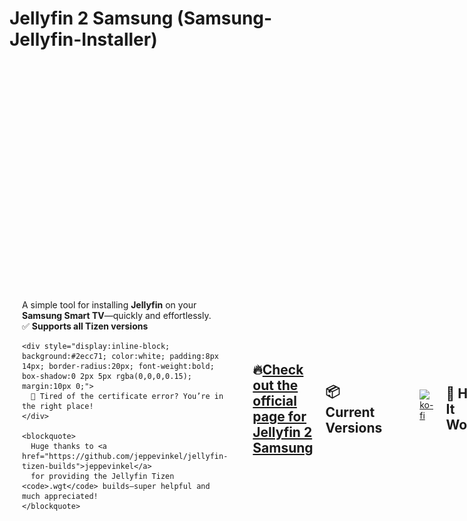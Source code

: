 # Jellyfin 2 Samsung (Samsung-Jellyfin-Installer)

<div style="display: flex; align-items: center; gap: 20px;">

<div style="display: flex; align-items: center; gap: 20px;">

  <div>
    <img src="https://github.com/PatrickSt1991/Samsung-Jellyfin-Installer/blob/master/jellyfin-tizen-logo.svg" width="250" height="250" />
  </div>

  <div>
    <p>
      A simple tool for installing <b>Jellyfin</b> on your <b>Samsung Smart TV</b>—quickly and effortlessly.<br/>
      ✅ <b>Supports all Tizen versions</b>
    </p>

    <div style="display:inline-block; background:#2ecc71; color:white; padding:8px 14px; border-radius:20px; font-weight:bold; box-shadow:0 2px 5px rgba(0,0,0,0.15); margin:10px 0;">
      😤 Tired of the certificate error? You’re in the right place!
    </div>

    <blockquote>
      Huge thanks to <a href="https://github.com/jeppevinkel/jellyfin-tizen-builds">jeppevinkel</a> 
      for providing the Jellyfin Tizen <code>.wgt</code> builds—super helpful and much appreciated!
    </blockquote>
  </div>

</div>



---
## 🔥[Check out the official page for Jellyfin 2 Samsung](https://patrickst1991.github.io/Samsung-Jellyfin-Installer/)
## 📦 Current Versions

<!-- versions:start -->

| Channel    | Version                                | Notes                                      |
|------------|----------------------------------------|--------------------------------------------|
| **Stable** | [v1.7.4](https://github.com/PatrickSt1991/Samsung-Jellyfin-Installer/releases/tag/v1.7.4)           | Recommended for most users                 |
| **Beta**   | [N/A](#)               | Includes new features, may be less stable  |

<!-- versions:end -->

---
[![ko-fi](https://ko-fi.com/img/githubbutton_sm.svg)](https://ko-fi.com/M4M71JOT9R)
## 🚀 How It Works

### 1. Launch the Tool  
![Start screen](https://github.com/user-attachments/assets/d7666ba7-a1a4-4b31-8035-a8a3eef3b7e2)  
The tool automatically scans your local network for compatible Samsung Smart TVs.

---

### 2. Select a Release  
<img width="536" height="368" alt="image" src="https://github.com/user-attachments/assets/083b92d3-b09a-440f-95a1-a1fe30c83576" />

Choose the desired Jellyfin release.

---

### 3. Pick a Version  
<img width="536" height="368" alt="image" src="https://github.com/user-attachments/assets/68b2f5cf-9e2d-4963-856f-bc45995ed8fe" />

Select the specific Jellyfin version you’d like to install.

---

### 4. Select Your TV  
<img width="536" height="368" alt="image" src="https://github.com/user-attachments/assets/720545a4-45b7-438f-9b07-a6fec1d67ea5" />

The tool lists all detected Samsung TVs. You can also manually enter an IP if your TV isn’t found.

![Device_not_listed](https://github.com/user-attachments/assets/d9272aad-562a-4485-b52f-885652cd720b)  

---

### 5. Sit Back and Watch the Magic ✨  
<img width="536" height="368" alt="image" src="https://github.com/user-attachments/assets/56d77990-d6c8-47ba-8d8b-2dfe57d658c5" />

Once started, the installer takes care of everything else automatically.

---

### ⚠️ Special Notes for Tizen 7+

<img src="https://github.com/user-attachments/assets/b32a5873-a9d5-4f1e-9266-69f33961917f" alt="Tizen Email" width="400">
<img src="https://github.com/user-attachments/assets/9ad45a0a-f091-4eb6-94e8-eb0f381816d2" alt="Tizen Password" width="400">

Tizen 7+ requires a **Samsung account login** during the install. This step is necessary for generating and exchanging the security certificates used for app installation.

---

## ⚙️ Settings

### Language
<img width="536" height="443" alt="image" src="https://github.com/user-attachments/assets/68bd8a74-785e-4edb-9075-73991c42ac39" />

Select your preferred language.

### Certificate
<img width="536" height="443" alt="image" src="https://github.com/user-attachments/assets/252e9dfb-fbd9-41df-a5ac-a67d51201ab4" />

Choose an existing certificate or let the tool generate a new one automatically.

### Advanced Options
<img width="536" height="443" alt="image" src="https://github.com/user-attachments/assets/c297f7e3-19a9-44c6-81c1-1c53116fa1b3" />

- **Custom WGT:** Upload your own `.wgt` file(s) (randomizes the package name to allow side-by-side installs).  
- **Remember IPs:** Save a manually entered IP when your device isn’t found via scan (one IP at a time).  
- **Remove Old Jellyfin:** Attempts to uninstall previous versions before installation (not supported on all TVs).
- **Force Samsung Login:** Force the tool to login in order to forcefully create a new certificate.
- **Right-to-left Reading:** Languages the are right-to-left need to have the IP inverted in order for Tizen Studio to work (192.168.1.2 -> 2.1.168.192)
- **Jellyfin Config:** Lets you set your Jellyfin App configuration in advance, so once the app is installed, you won’t need to configure it on the TV.
  
## 📝 Jellyfin Config
<img width="510" height="283" alt="image" src="https://github.com/user-attachments/assets/8296671f-2fbb-4d7a-b1a9-d2db0228b48e" />

Update Mode consists of;
<table>
  <tr style="font-weight: bold;">
    <td>Type</td><td>Requirements</td>
  </tr>
  <tr>
    <td>None</td><td>-</td>
  </tr>
  <tr>
    <td>Server Settings</td><td>Server IP and port</td>
  </tr>
  <tr>
    <td>Browser Settings</td><td>Server IP and port, API Key and Jellyfin user selection</td>
  </tr>
  <tr>
    <td>User Settings</td><td>Server IP and port, API Key and Jellyfin user selection</td>
  </tr>
  <tr>
    <td>Server & Browser Settings</td><td>Server IP and port, API Key and Jellyfin user selection</td>
  </tr>
  <tr>
    <td>Server & Users Settings</td><td>Server IP and port, API Key and Jellyfin user selection</td>
  </tr>
  <tr>
    <td>Browser & User Settings</td><td>Server IP and port, API Key and Jellyfin user selection</td>
  </tr>
  <tr>
    <td>All Settings</td><td>Server IP and port, API Key and Jellyfin user selection</td>
  </tr>
</table>

### Server Settings
<img width="483" height="219" alt="image" src="https://github.com/user-attachments/assets/f6e6a72f-35e4-4027-9a9d-f94632a851cd" />

This lets you set the Jellyfin server IP address in the config file, so the app doesn't have to search for the server.
 - Fill in the Address information; Server IP and Port.

###  Browser Settings
<img width="482" height="510" alt="image" src="https://github.com/user-attachments/assets/7a32e9d8-54c5-4ab5-8079-25e8052d17cb" />

**Requirements: API Key and Jellyfin User selection**
This lets you set the browser specific information for the chosen user(s) like Theme selection, Skip Into etc. Jellyfin saves this information in your browser.

### User Settings
<img width="484" height="268" alt="image" src="https://github.com/user-attachments/assets/ba09248f-a7e1-4021-a719-8f1cc7a63676" />

**Requirements: API Key and Jellyfin User selection**
This lets you set all the Jellyfin user specifics for the chosen user(s) like Auto Login, Subtitle Mode etc. Jellyfin saves this on it's server.


---

## ✅ Requirements

Before getting started, ensure you have the following:

- A **Samsung Tizen Smart TV** with **Developer Mode enabled**
- **Tizen Web CLI** installed
- **Certificate Manager**
- **Microsoft Edge WebView2 Runtime**
- A valid **[Samsung Account](https://account.samsung.com/iam/signup)** (required for Tizen 7+)

> ℹ️ Don’t worry—the installer checks for missing dependencies and guides you through installation if needed.

---

## 🛠️ Support, Feedback & Wiki

Need help or want to report a bug?  
👉 [Open an issue](https://github.com/PatrickSt1991/Samsung-Jellyfin-Installer/issues)  
📖 [Check the wiki](https://github.com/PatrickSt1991/Samsung-Jellyfin-Installer/wiki)  

Got an idea for improvement?  
💡 Share it on the [Discussions board](https://github.com/PatrickSt1991/Samsung-Jellyfin-Installer/discussions)  
or [submit a feature request](https://github.com/PatrickSt1991/Samsung-Jellyfin-Installer/issues)

We welcome all contributions and feedback to improve the experience for everyone!  
